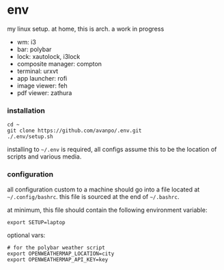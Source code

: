 # env

my linux setup. at home, this is arch. a work in progress

* wm: i3
* bar: polybar
* lock: xautolock, i3lock
* composite manager: compton
* terminal: urxvt
* app launcher: rofi
* image viewer: feh
* pdf viewer: zathura

### installation

```shell
cd ~
git clone https://github.com/avanpo/.env.git
./.env/setup.sh
```

installing to `~/.env` is required, all configs assume this to be the location of scripts and various media.

### configuration

all configuration custom to a machine should go into a file located at `~/.config/bashrc`. this file is sourced at the end of `~/.bashrc`.

at minimum, this file should contain the following environment variable:

```
export SETUP=laptop
```

optional vars:

```
# for the polybar weather script
export OPENWEATHERMAP_LOCATION=city
export OPENWEATHERMAP_API_KEY=key
```
